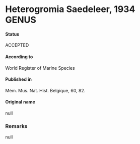 Heterogromia Saedeleer, 1934 GENUS
=======

#### Status
ACCEPTED

#### According to
World Register of Marine Species

#### Published in
Mém. Mus. Nat. Hist. Belgique, 60, 82.

#### Original name
null

### Remarks
null